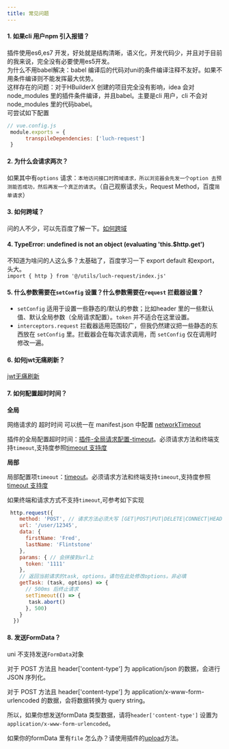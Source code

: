 ```yaml
---
title: 常见问题
---
```


#### 1. 如果cli 用户npm 引入报错？
插件使用es6,es7 开发，好处就是结构清晰，语义化，开发代码少，并且对于目前的我来说，完全没有必要使用es5开发。
<br>
为什么不用babel解决：babel 编译后的代码对uni的条件编译注释不友好。如果不用条件编译则不能发挥最大优势。
<br>
这样存在的问题：对于HBuilderX 创建的项目完全没有影响，idea 会对node_modules 里的插件条件编译，并且babel。主要是cli 用户，cli 不会对node_modules 里的代码babel。
<br>
可尝试如下配置
``` javascript 
// vue.config.js
 module.exports = {
      transpileDependencies: ['luch-request']
 }
```


#### 2. 为什么会请求两次？
如果其中有`options` 请求：`本地访问接口时跨域请求，所以浏览器会先发一个option 去预测能否成功，然后再发一个真正的请求`。（自己观察请求头，Request Method，百度`简单请求`）

#### 3. 如何跨域？
问的人不少，可以先百度了解一下。<a href="https://ask.dcloud.net.cn/article/35267" target="_blank" rel="noopener noreferrer nofollow">如何跨域</a>

#### 4. TypeError: undefined is not an object (evaluating 'this.$http.get')
 不知道为啥问的人这么多？太基础了，百度学习一下 export default 和export，头大。<br>
 `import { http } from '@/utils/luch-request/index.js'`   
#### 5. 什么参数需要在` setConfig ` 设置？什么参数需要在` request ` 拦截器设置？
- ` setConfig ` 适用于设置一些静态的/默认的参数；比如header 里的一些默认值、默认全局参数（全局请求配置）。` token ` 并不适合在这里设置。
- ` interceptors.request ` 拦截器适用范围较广，但我仍然建议把一些静态的东西放在 ` setConfig ` 里。拦截器会在每次请求调用，而 ` setConfig ` 仅在调用时修改一遍。

#### 6. 如何jwt无痛刷新？

[jwt无痛刷新](/resources/article.html#jwt-%E6%97%A0%E7%97%9B%E5%88%B7%E6%96%B0)

#### 7. 如何配置超时时间？
**全局**

网络请求的 超时时间 可以统一在 manifest.json 中配置 [networkTimeout](https://uniapp.dcloud.io/collocation/manifest?id=networktimeout)

插件的全局配置超时时间：[插件-全局请求配置-timeout](/guide/3.x/#%E5%8F%AF%E9%85%8D%E7%BD%AE%E9%A1%B9)。必须请求方法和终端支持`timeout`,支持度参照[timeout 支持度](/guide/3.x/#middleware)

**局部**

局部配置项`timeout`：[timeout](/guide/3.x/#request)。必须请求方法和终端支持`timeout`,支持度参照[timeout 支持度](/guide/3.x/#middleware)

如果终端和请求方式不支持`timeout`,可参考如下实现
```` javascript
 http.request({
    method: 'POST', // 请求方法必须大写 [GET|POST|PUT|DELETE|CONNECT|HEAD|OPTIONS|TRACE]
    url: '/user/12345',
    data: {
      firstName: 'Fred',
      lastName: 'Flintstone'
    },
    params: { // 会拼接到url上
      token: '1111'
    },
    // 返回当前请求的task, options。请勿在此处修改options。非必填
    getTask: (task, options) => {
      // 500ms 后终止请求
      setTimeout(() => {
       task.abort()
      }, 500)
    }
  })
````

#### 8. 发送FormData？
uni 不支持发送`FormData`对象

对于 POST 方法且 header['content-type'] 为 application/json 的数据，会进行 JSON 序列化。

对于 POST 方法且 header['content-type'] 为 application/x-www-form-urlencoded 的数据，会将数据转换为 query string。

所以，如果你想发送formData 类型数据，请将`header['content-type']` 设置为 `application/x-www-form-urlencoded`。

如果你的formData 里有`file` 怎么办？请使用插件的[upload](/guide/3.x/#upload)方法。

